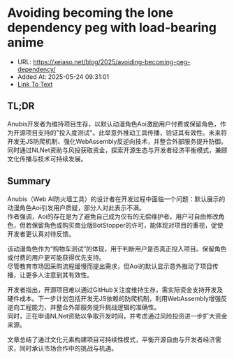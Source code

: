 # Avoiding becoming the lone dependency peg with load-bearing anime
- URL: https://xeiaso.net/blog/2025/avoiding-becoming-peg-dependency/
- Added At: 2025-05-24 09:31:01
- [Link To Text](2025-05-24-avoiding-becoming-the-lone-dependency-peg-with-load-bearing-anime_raw.md)

## TL;DR


Anubis开发者为维持项目生存，以默认动漫角色Aoi激励用户付费或保留角色，作为开源项目支持的"投入度测试"。此举意外推动工具传播，验证其有效性。未来将开发无JS防爬机制、强化WebAssembly反逆向技术，并整合外部服务提升防御。同时通过NLNet资助与风投获取资金，探索开源生态与开发者经济平衡模式，兼顾文化传播与技术可持续发展。

## Summary


Anubis（Web AI防火墙工具）的设计者在开发过程中面临一个问题：默认展示的动漫角色Aoi引发用户质疑，部分人对此表示不满。  
作者强调，Aoi的存在是为了避免自己成为仅有的无偿维护者。用户可自由修改角色，但若保留角色或购买商业版BotStopper的许可，能体现对项目的重视，促使开发者更认真对待反馈。  

该动漫角色作为“购物车测试”的体现，用于判断用户是否真正投入项目。保留角色或付费的用户更可能获得优先支持。  
尽管教育市场因采购流程缓慢而提出需求，但Aoi的默认显示意外推动了项目传播，让更多人注意到其有效性。  

开发者指出，开源项目难以通过GitHub关注度维持生存，需实际资金支持开发及硬件成本。下一步计划包括开发无JS依赖的防爬机制，利用WebAssembly增强反逆向工程能力，并整合外部服务提升挑战逻辑的准确性。  
同时，正在申请NLNet资助以争取开发时间，并考虑通过风险投资进一步扩大资金来源。  

文章总结了通过文化元素构建项目可持续性模式，平衡开源自由与开发者经济需求，同时承认市场合作中的挑战与机遇。

